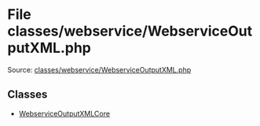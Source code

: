 File classes/webservice/WebserviceOutputXML.php
=========
Source: [classes/webservice/WebserviceOutputXML.php](https://github.com/PrestaShop/PrestaShop/blob/1.6.1.1/classes/webservice/WebserviceOutputXML.php)


Classes
-------

* [WebserviceOutputXMLCore](class.WebserviceOutputXMLCore)

